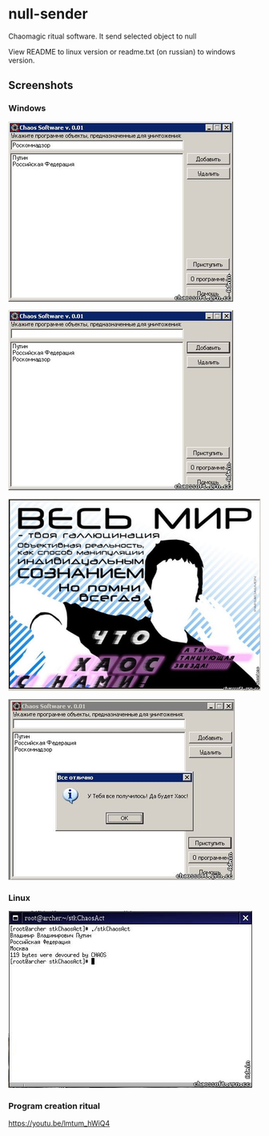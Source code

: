 # null-sender
Chaomagic ritual software. It send selected object to null

View README to linux version or readme.txt (on russian) to windows version.

## Screenshots

### Windows

![Scr01](https://raw.githubusercontent.com/tolik-punkoff/null-sender/master/screnshoots/20150413214144.png)

![Scr02](https://raw.githubusercontent.com/tolik-punkoff/null-sender/master/screnshoots/20150413215144.png)

![Scr03](https://raw.githubusercontent.com/tolik-punkoff/null-sender/master/screnshoots/20150413215239.png)

![Scr04](https://raw.githubusercontent.com/tolik-punkoff/null-sender/master/screnshoots/20150413215449.png)

### Linux

![Linux](https://raw.githubusercontent.com/tolik-punkoff/null-sender/master/screnshoots/linux.jpg)

### Program creation ritual

https://youtu.be/lmtum_hWiQ4